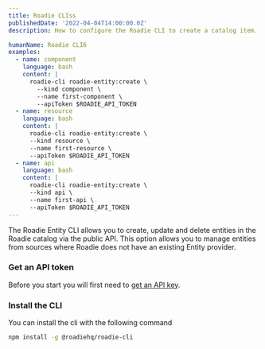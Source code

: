 ```yaml
---
title: Roadie CLIss
publishedDate: '2022-04-04T14:00:00.0Z'
description: How to configure the Roadie CLI to create a catalog item.

humanName: Roadie CLI6
examples:
  - name: component
    language: bash
    content: |
      roadie-cli roadie-entity:create \
        --kind component \
        --name first-component \
        --apiToken $ROADIE_API_TOKEN
  - name: resource
    language: bash
    content: |
      roadie-cli roadie-entity:create \
      --kind resource \
      --name first-resource \
      --apiToken $ROADIE_API_TOKEN
  - name: api
    language: bash
    content: |
      roadie-cli roadie-entity:create \
      --kind api \
      --name first-api \
      --apiToken $ROADIE_API_TOKEN
---
```


The Roadie Entity CLI allows you to create, update and delete entities in the Roadie catalog via the public API. This option allows you to manage entities from sources where Roadie does not have an existing Entity provider.

### Get an API token

Before you start you will first need to [get an API key](/docs/api/authorization/).

### Install the CLI

You can install the cli with the following command
```bash
npm install -g @roadiehq/roadie-cli
```
